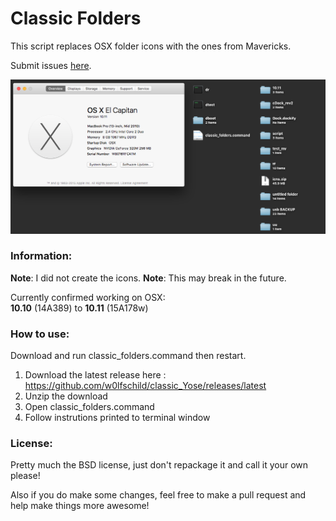 # Classic Folders
This script replaces OSX folder icons with the ones from Mavericks.

Submit issues [here](https://github.com/w0lfschild/DarkBoot/issues/new). 

![Preview](example.png)

### Information:
**Note**: I did not create the icons. 
**Note**: This may break in the future. 

Currently confirmed working on OSX:    
**10.10** (14A389) to **10.11** (15A178w)     

### How to use:
Download and run classic_folders.command then restart.

1. Download the latest release here : https://github.com/w0lfschild/classic_Yose/releases/latest
2. Unzip the download
3. Open classic_folders.command
4. Follow instrutions printed to terminal window

### License:
Pretty much the BSD license, just don't repackage it and call it your own please!

Also if you do make some changes, feel free to make a pull request and help make things more awesome!